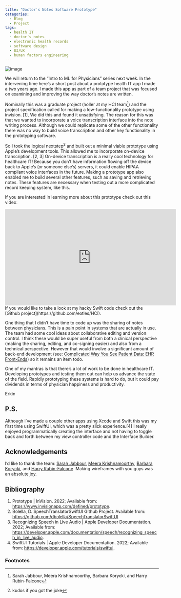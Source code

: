 ```yaml
---
title: "Doctor’s Notes Software Prototype"
categories:
  - Blog
  - Project
tags:
  - health IT
  - doctor’s notes
  - electronic health records
  - software design
  - UI/UX
  - human factors engineering
---
```


![image](https://user-images.githubusercontent.com/6284187/157065025-c146a4e1-cd7e-4410-bb2e-8378ef2cd438.png)

We will return to the “Intro to ML for Physicians” series next week. In the intervening time here’s a short post about a prototype health IT app I made a two years ago. I made this app as part of a team project that was focused on examining and improving the way doctor’s notes are written.

Nominally this was a graduate project (holler at my HCI team[^1]) and the project specification called for making a low-functionality prototype using invision. [1], We did this and found it unsatisfying. The reason for this was that we wanted to incorporate a voice transcription interface into the note writing process. Although we could replicate some of the other functionality there was no way to build voice transcription and other key functionality in the prototyping software.

So I took the logical nextstep[^2] and built out a minimal viable prototype using Apple’s development tools. This allowed me to incorporate on-device transcription. [2, 3] On-device transcription is a really cool technology for healthcare IT! Because you don’t have information flowing off the device back to Apple’s (or someone else’s) servers, it could enable HIPAA compliant voice interfaces in the future. Making a prototype app also enabled me to build several other features, such as saving and retrieving notes. These features are necessary when testing out a more complicated record keeping system, like this.

If you are interested in learning more about this prototype check out this video:
<iframe width="560" height="315" src="https://www.youtube.com/embed/8buGn8nIWS4" title="YouTube video player" frameborder="0" allow="accelerometer; autoplay; clipboard-write; encrypted-media; gyroscope; picture-in-picture" allowfullscreen></iframe>
If you would like to take a look at my hacky Swift code check out the [Github project](https://github.com/eotles/HCI). <br />

One thing that I didn’t have time to code up was the sharing of notes between physicians. This is a pain point in systems that are actually in use. The team had some cool ideas about collaborative editing and version control. I think these would be super useful from both a clinical perspective (making the sharing, editing, and co-signing easier) and also from a technical perspective. However that would involve a significant amount of back-end development (see: [Complicated Way You See Patient Data: EHR Front-Ends](https://eotles.github.io/blog/posts/20220206_ehr_front_ends/)) so it remains an item todo.

One of my mantras is that there’s a lot of work to be done in healthcare IT. Developing prototypes and testing them out can help us advance the state of the field. Rapidly prototyping these systems is hard to do, but it could pay dividends in terms of physician happiness and productivity.

Erkin

## P.S.
Although I’ve made a couple other apps using Xcode and Swift this was my first time using SwiftUI, which was a pretty slick experience.[4] I really enjoyed programmatically creating the interface and not having to toggle back and forth between my view controller code and the Interface Builder.

## Acknowledgements
I’d like to thank the team: [Sarah Jabbour](https://sjabbour.github.io), [Meera Krishnamoorthy](http://meera.krishnamoorthy.com), [Barbara Korycki](https://www.linkedin.com/in/barbara-korycki-19568810a/), and [Harry Rubin-Falcone](https://www.linkedin.com/in/harry-rubin-falcone-a6543960/). Making wireframes with you guys was an absolute joy.

## Bibliography
1.	Prototype | InVision. 2022; Available from: https://www.invisionapp.com/defined/prototype.
2.	Bolella, D. SpeechTranslatorSwiftUI Github Project. Available from: https://github.com/dbolella/SpeechTranslatorSwiftUI.
3.	Recognizing Speech in Live Audio | Apple Developer Documentation. 2022; Available from: https://developer.apple.com/documentation/speech/recognizing_speech_in_live_audio.
4.	SwiftUI Tutorials | Apple Developer Documentation. 2022; Available from: https://developer.apple.com/tutorials/swiftui.

### Footnotes
[^1]: Sarah Jabbour, Meera Krishnamoorthy, Barbara Korycki, and Harry Rubin-Falcone
[^2]: kudos if you got the joke
